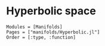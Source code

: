 # Hyperbolic space

```@autodocs
Modules = [Manifolds]
Pages = ["manifolds/Hyperbolic.jl"]
Order = [:type, :function]
```
